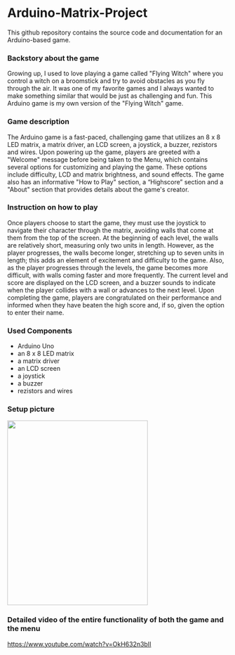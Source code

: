 # Arduino-Matrix-Project
This github repository contains the source code and documentation for an Arduino-based game.
  
### Backstory about the game
Growing up, I used to love playing a game called "Flying Witch" where you control a witch on a broomstick and try to avoid obstacles as you fly through the air. It was one of my favorite games and I always wanted to make something similar that would be just as challenging and fun. This Arduino game is my own version of the "Flying Witch" game.

### Game description
The Arduino game is a fast-paced, challenging game that utilizes an 8 x 8 LED matrix, a matrix driver, an LCD screen, a joystick, a buzzer, rezistors and wires. Upon powering up the game, players are greeted with a "Welcome" message before being taken to the Menu, which contains several options for customizing and playing the game. These options include difficulty, LCD and matrix brightness, and sound effects. The game also has an informative "How to Play" section, a “Highscore” section and a "About" section that provides details about the game's creator.

### Instruction on how to play
Once players choose to start the game, they must use the joystick to navigate their character through the matrix, avoiding walls that come at them from the top of the screen. At the beginning of each level, the walls are relatively short, measuring only two units in length. However, as the player progresses, the walls become longer, stretching up to seven units in length; this adds an element of excitement and difficulty to the game. Also, as the player progresses through the levels, the game becomes more difficult, with walls coming faster and more frequently. The current level and score are displayed on the LCD screen, and a buzzer sounds to indicate when the player collides with a wall or advances to the next level.
Upon completing the game, players are congratulated on their performance and informed when they have beaten the high score and, if so, given the option to enter their name.

### Used Components
- Arduino Uno
- an 8 x 8 LED matrix
- a matrix driver
- an LCD screen
- a joystick
- a buzzer
- rezistors and wires

### Setup picture
<img src="https://user-images.githubusercontent.com/79593335/208886457-271815a2-692b-4b16-9f9a-c8ec6343ba7f.jpeg" width="320" height="420">

### Detailed video of the entire functionality of both the game and the menu
https://www.youtube.com/watch?v=OkH632n3bII
